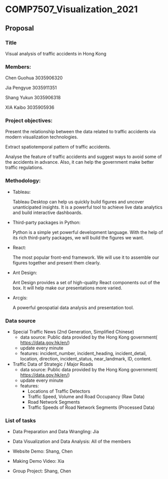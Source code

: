 # COMP7507_Visualization_2021

## Proposal

### Title

Visual analysis of traffic accidents in Hong Kong

### Members:

Chen Guohua 3035906320

Jia Pengyue 3035911351

Shang Yukun  3035906318

XIA Kaibo 3035905936

### Project objectives: 

Present the relationship between the data related to traffic accidents via modern visualization technologies.

Extract spatiotemporal pattern of traffic accidents.

Analyse the feature of traffic accidents and suggest ways to avoid some of the accidents in advance. Also, it can help the government make better traffic regulations. 

### Methodology:

* Tableau: 

  Tableau Desktop can help us quickly build figures and uncover unanticipated insights.  It is a powerful tool to achieve live data analytics and build interactive dashboards.

* Third-party packages in Python: 

  Python is a simple yet powerful development language. With the help of its rich third-party packages, we will build the figures we want.

* React: 

  The most popular front-end framework. We will use it to assemble our figures together and present them clearly.

* Ant Design: 

  Ant Design provides a set of high-quality React components out of the box. It will help make our presentations more varied.

* Arcgis:

   A powerful geospatial data analysis and presentation tool.

### Data source

* Special Traffic News (2nd Generation, Simplified Chinese)
  * data source: Public data provided by the Hong Kong government( https://data.gov.hk/en/)
  * update every minute
  * features: incident_number, incident_heading, incident_detail, location, direction, incident_status, near_landmark, ID, content.
* Traffic Data of Strategic / Major Roads
  * data source: Public data provided by the Hong Kong government( https://data.gov.hk/en/)
  * update every minute
  * features:
    * Locations of Traffic Detectors
    * Traffic Speed, Volume and Road Occupancy (Raw Data)
    * Road Network Segments
    * Traffic Speeds of Road Network Segments (Processed Data)

### List of tasks

* Data Preparation and Data Wrangling: Jia

* Data Visualization and Data Analysis: All of the members

* Website Demo: Shang, Chen

* Making Demo Video: Xia

* Group Project: Shang, Chen

  

  


